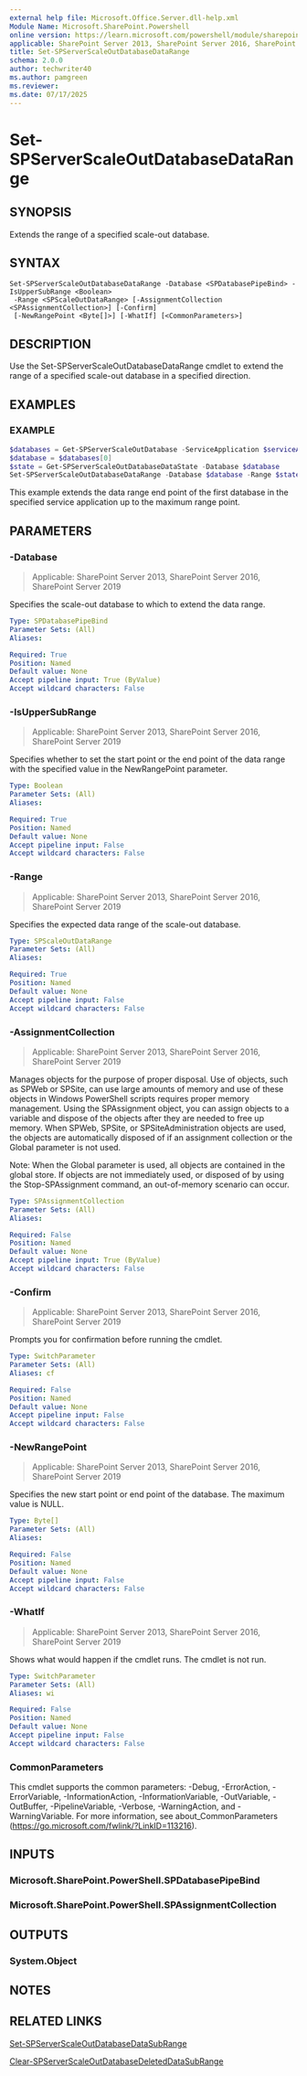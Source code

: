 ```yaml
---
external help file: Microsoft.Office.Server.dll-help.xml
Module Name: Microsoft.SharePoint.Powershell
online version: https://learn.microsoft.com/powershell/module/sharepoint-server/set-spserverscaleoutdatabasedatarange
applicable: SharePoint Server 2013, SharePoint Server 2016, SharePoint Server 2019
title: Set-SPServerScaleOutDatabaseDataRange
schema: 2.0.0
author: techwriter40
ms.author: pamgreen
ms.reviewer:
ms.date: 07/17/2025
---
```


# Set-SPServerScaleOutDatabaseDataRange

## SYNOPSIS

Extends the range of a specified scale-out database.

## SYNTAX

```
Set-SPServerScaleOutDatabaseDataRange -Database <SPDatabasePipeBind> -IsUpperSubRange <Boolean>
 -Range <SPScaleOutDataRange> [-AssignmentCollection <SPAssignmentCollection>] [-Confirm]
 [-NewRangePoint <Byte[]>] [-WhatIf] [<CommonParameters>]
```

## DESCRIPTION

Use the Set-SPServerScaleOutDatabaseDataRange cmdlet to extend the range of a specified scale-out
database in a specified direction.

## EXAMPLES

### EXAMPLE

```powershell
$databases = Get-SPServerScaleOutDatabase -ServiceApplication $serviceApplication
$database = $databases[0]
$state = Get-SPServerScaleOutDatabaseDataState -Database $database
Set-SPServerScaleOutDatabaseDataRange -Database $database -Range $state.Range -NewRangePoint $null -IsUpperSubRange $true
```

This example extends the data range end point of the first database in the specified service
application up to the maximum range point.

## PARAMETERS

### -Database

> Applicable: SharePoint Server 2013, SharePoint Server 2016, SharePoint Server 2019

Specifies the scale-out database to which to extend the data range.

```yaml
Type: SPDatabasePipeBind
Parameter Sets: (All)
Aliases:

Required: True
Position: Named
Default value: None
Accept pipeline input: True (ByValue)
Accept wildcard characters: False
```

### -IsUpperSubRange

> Applicable: SharePoint Server 2013, SharePoint Server 2016, SharePoint Server 2019

Specifies whether to set the start point or the end point of the data range with the specified value
in the NewRangePoint parameter.

```yaml
Type: Boolean
Parameter Sets: (All)
Aliases:

Required: True
Position: Named
Default value: None
Accept pipeline input: False
Accept wildcard characters: False
```

### -Range

> Applicable: SharePoint Server 2013, SharePoint Server 2016, SharePoint Server 2019

Specifies the expected data range of the scale-out database.

```yaml
Type: SPScaleOutDataRange
Parameter Sets: (All)
Aliases:

Required: True
Position: Named
Default value: None
Accept pipeline input: False
Accept wildcard characters: False
```

### -AssignmentCollection

> Applicable: SharePoint Server 2013, SharePoint Server 2016, SharePoint Server 2019

Manages objects for the purpose of proper disposal. Use of objects, such as SPWeb or SPSite, can use
large amounts of memory and use of these objects in Windows PowerShell scripts requires proper
memory management. Using the SPAssignment object, you can assign objects to a variable and dispose
of the objects after they are needed to free up memory. When SPWeb, SPSite, or SPSiteAdministration
objects are used, the objects are automatically disposed of if an assignment collection or the
Global parameter is not used.

Note: When the Global parameter is used, all objects are contained in the global store. If objects
are not immediately used, or disposed of by using the Stop-SPAssignment command, an out-of-memory
scenario can occur.

```yaml
Type: SPAssignmentCollection
Parameter Sets: (All)
Aliases:

Required: False
Position: Named
Default value: None
Accept pipeline input: True (ByValue)
Accept wildcard characters: False
```

### -Confirm

> Applicable: SharePoint Server 2013, SharePoint Server 2016, SharePoint Server 2019

Prompts you for confirmation before running the cmdlet.

```yaml
Type: SwitchParameter
Parameter Sets: (All)
Aliases: cf

Required: False
Position: Named
Default value: None
Accept pipeline input: False
Accept wildcard characters: False
```

### -NewRangePoint

> Applicable: SharePoint Server 2013, SharePoint Server 2016, SharePoint Server 2019

Specifies the new start point or end point of the database. The maximum value is NULL.

```yaml
Type: Byte[]
Parameter Sets: (All)
Aliases:

Required: False
Position: Named
Default value: None
Accept pipeline input: False
Accept wildcard characters: False
```

### -WhatIf

> Applicable: SharePoint Server 2013, SharePoint Server 2016, SharePoint Server 2019

Shows what would happen if the cmdlet runs. The cmdlet is not run.

```yaml
Type: SwitchParameter
Parameter Sets: (All)
Aliases: wi

Required: False
Position: Named
Default value: None
Accept pipeline input: False
Accept wildcard characters: False
```

### CommonParameters

This cmdlet supports the common parameters: -Debug, -ErrorAction, -ErrorVariable,
-InformationAction, -InformationVariable, -OutVariable, -OutBuffer, -PipelineVariable, -Verbose,
-WarningAction, and -WarningVariable. For more information, see about_CommonParameters
(https://go.microsoft.com/fwlink/?LinkID=113216).

## INPUTS

### Microsoft.SharePoint.PowerShell.SPDatabasePipeBind

### Microsoft.SharePoint.PowerShell.SPAssignmentCollection

## OUTPUTS

### System.Object

## NOTES

## RELATED LINKS

[Set-SPServerScaleOutDatabaseDataSubRange](Set-SPServerScaleOutDatabaseDataSubRange.md)

[Clear-SPServerScaleOutDatabaseDeletedDataSubRange](Clear-SPServerScaleOutDatabaseDeletedDataSubRange.md)
